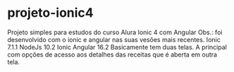 # projeto-ionic4
Projeto simples para estudos do curso Alura Ionic 4 com Angular
Obs.: foi desenvolvido com o ionic e angular nas suas vesões mais recentes.
Ionic 7.1.1
NodeJs 10.2
Ionic 
Angular 16.2
Basicamente tem duas telas.
A principal com opções de acesso aos detalhes das receitas que é aberta em outra tela.
